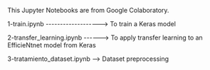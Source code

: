 This Jupyter Notebooks are from Google Colaboratory.

  1-train.ipynb -------------------> To train a Keras model
  
  2-transfer_learning.ipynb ------> To apply transfer learning to an EfficieNtnet model from Keras
  
  3-tratamiento_dataset.ipynb --> Dataset preprocessing
